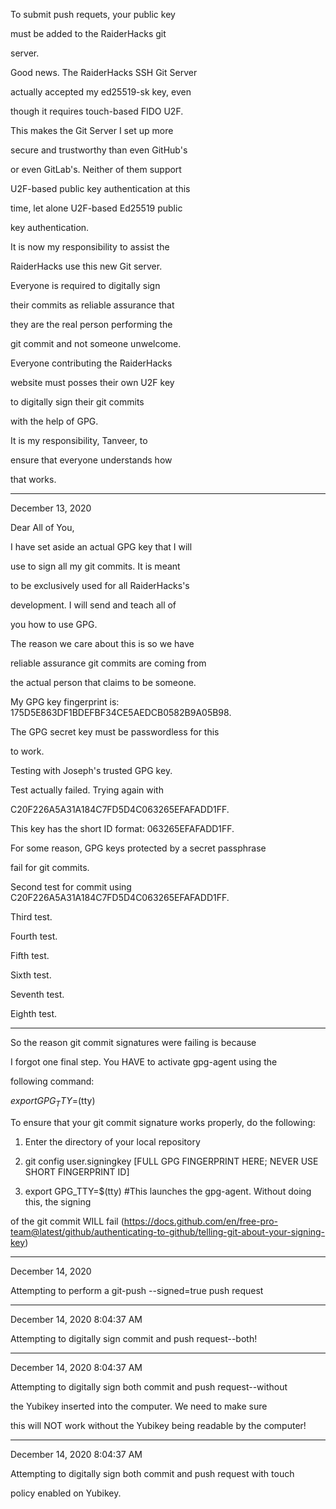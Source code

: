 To submit push requets, your public key

must be added to the RaiderHacks git

server.

Good news. The RaiderHacks SSH Git Server

actually accepted my ed25519-sk key, even

though it requires touch-based FIDO U2F.

This makes the Git Server I set up more

secure and trustworthy than even GitHub's

or even GitLab's. Neither of them support

U2F-based public key authentication at this

time, let alone U2F-based Ed25519 public

key authentication.


It is now my responsibility to assist the

RaiderHacks use this new Git server.

Everyone is required to digitally sign

their commits as reliable assurance that

they are the real person performing the 

git commit and not someone unwelcome.

Everyone contributing the RaiderHacks

website must posses their own U2F key

to digitally sign their git commits

with the help of GPG.

It is my responsibility, Tanveer, to

ensure that everyone understands how

that works.

----------------------------------------------

December 13, 2020

Dear All of You,

I have set aside an actual GPG key that I will

use to sign all my git commits. It is meant

to be exclusively used for all RaiderHacks's

development. I will send and teach all of

you how to use GPG.

The reason we care about this is so we have

reliable assurance git commits are coming from

the actual person that claims to be someone.

My GPG key fingerprint is: 175D5E863DF1BDEFBF34CE5AEDCB0582B9A05B98.

The GPG secret key must be passwordless for this

to work.

Testing with Joseph's trusted GPG key.

Test actually failed. Trying again with

C20F226A5A31A184C7FD5D4C063265EFAFADD1FF.

This key has the short ID format: 063265EFAFADD1FF.

For some reason, GPG keys protected by a secret passphrase

fail for git commits.

Second test for commit using C20F226A5A31A184C7FD5D4C063265EFAFADD1FF.

Third test.

Fourth test.

Fifth test.

Sixth test.

Seventh test.

Eighth test.

----------------------------------------------------------------------

So the reason git commit signatures were failing is because

I forgot one final step. You HAVE to activate gpg-agent using the

following command:

$export GPG_TTY=$(tty)

To ensure that your git commit signature works properly, do the following:

1. Enter the directory of your local repository 

2. git config user.signingkey [FULL GPG FINGERPRINT HERE; NEVER USE SHORT FINGERPRINT ID]

3. export GPG_TTY=$(tty) #This launches the gpg-agent. Without doing this, the signing

of the git commit WILL fail (https://docs.github.com/en/free-pro-team@latest/github/authenticating-to-github/telling-git-about-your-signing-key)

----------------------------------------------------------------------

December 14, 2020

Attempting to perform a git-push --signed=true push request

----------------------------------------------------------------------

December 14, 2020 8:04:37 AM

Attempting to digitally sign commit and push request--both!

----------------------------------------------------------------------

December 14, 2020 8:04:37 AM

Attempting to digitally sign both commit and push request--without

the Yubikey inserted into the computer. We need to make sure

this will NOT work without the Yubikey being readable by the computer!

----------------------------------------------------------------------

December 14, 2020 8:04:37 AM

Attempting to digitally sign both commit and push request with touch

policy enabled on Yubikey.

